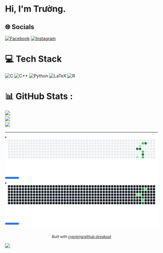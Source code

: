 # Hi, I'm Trường.

## 🌐 Socials
[![Facebook](https://img.shields.io/badge/Facebook-%231877F2.svg?logo=Facebook&logoColor=white)](https://facebook.com/phi.truong.069) 
[![Instagram](https://img.shields.io/badge/Instagram-%23E4405F.svg?logo=Instagram&logoColor=white)](https://instagram.com/truo_gcon) 

# 💻 Tech Stack
![C](https://img.shields.io/badge/c-%2300599C.svg?style=flat&logo=c&logoColor=white) 
![C++](https://img.shields.io/badge/c++-%2300599C.svg?style=flat&logo=c%2B%2B&logoColor=white) 
![Python](https://img.shields.io/badge/python-3670A0?style=flat&logo=python&logoColor=ffdd54) 
![LaTeX](https://img.shields.io/badge/latex-%23008080.svg?style=flat&logo=latex&logoColor=white) 
![R](https://img.shields.io/badge/r-%23276DC3.svg?style=flat&logo=r&logoColor=white)

# 📊 GitHub Stats :
![](https://github-readme-stats.vercel.app/api?username=PhiTruong69&theme=material-palenight&hide_border=false&include_all_commits=false&count_private=false)<br/>
![](https://github-readme-streak-stats.herokuapp.com/?user=PhiTruong69&theme=material-palenight&hide_border=false)<br/>
![](https://github-readme-stats.vercel.app/api/top-langs/?username=PhiTruong69&theme=material-palenight&hide_border=false&include_all_commits=false&count_private=false&layout=compact)

---

<!-- breakout-start -->
<p align="center">
  <img src="https://raw.githubusercontent.com/PhiTruong69/PhiTruong69/github-breakout/images/breakout-light.svg#gh-light-mode-only" alt="Breakout Game"/>
  <img src="https://raw.githubusercontent.com/PhiTruong69/PhiTruong69/github-breakout/images/breakout-dark.svg#gh-dark-mode-only" alt="Breakout Game"/>
</p>
<!-- breakout-end -->
<p align="center">
  <sub><em>Built with <a href="https://github.com/cyprieng/github-breakout">cyprieng/github-breakout</a></em></sub>
</p>

[![](https://visitcount.itsvg.in/api?id=PhiTruong69&icon=0&color=0)](https://visitcount.itsvg.in)
